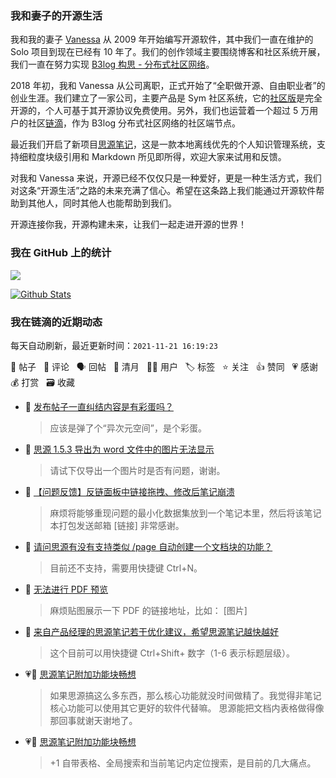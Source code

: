 ### 我和妻子的开源生活

我和我的妻子 [Vanessa](https://github.com/Vanessa219) 从 2009 年开始编写开源软件，其中我们一直在维护的 Solo 项目到现在已经有 10 年了。我们的创作领域主要围绕博客和社区系统开展，我们一直在努力实现 [B3log 构思 - 分布式社区网络](https://ld246.com/article/1546941897596)。

2018 年初，我和 Vanessa 从公司离职，正式开始了“全职做开源、自由职业者”的创业生涯。我们建立了一家公司，主要产品是 Sym 社区系统，它的[社区版](https://github.com/88250/symphony)是完全开源的，个人可基于其开源协议免费使用。另外，我们也运营着一个超过 5 万用户的社区[链滴](https://ld246.com)，作为 B3log 分布式社区网络的社区端节点。

最近我们开启了新项目[思源笔记](https://github.com/siyuan-note/siyuan)，这是一款本地离线优先的个人知识管理系统，支持细粒度块级引用和 Markdown 所见即所得，欢迎大家来试用和反馈。

对我和 Vanessa 来说，开源已经不仅仅只是一种爱好，更是一种生活方式，我们对这条“开源生活”之路的未来充满了信心。希望在这条路上我们能通过开源软件帮助到其他人，同时其他人也能帮助到我们。

开源连接你我，开源构建未来，让我们一起走进开源的世界！

### 我在 GitHub 上的统计

<a title="Hits" target="_blank" href="https://github.com/88250/88250"><img src="https://hits.b3log.org/88250/88250.svg"></a>

[![Github Stats](https://github-readme-stats.vercel.app/api?username=88250&theme=tokyonight&show_icons=true)](https://github.com/88250)

<!--events start -->

### 我在链滴的近期动态

每天自动刷新，最近更新时间：`2021-11-21 16:19:23`

📝 帖子 &nbsp; 💬 评论 &nbsp; 🗣 回帖 &nbsp; 🌙 清月 &nbsp; 👨‍💻 用户 &nbsp; 🏷️ 标签 &nbsp; ⭐️ 关注 &nbsp; 👍 赞同 &nbsp; 💗 感谢 &nbsp; 💰 打赏 &nbsp; 🗃 收藏

* 💬 [发布帖子一直纠结内容是有彩蛋吗？](https://ld246.com/article/1637431388979/comment/1637431714202#comments)

  > 应该是弹了个“异次元空间”，是个彩蛋。
* 💬 [思源 1.5.3 导出为 word 文件中的图片无法显示](https://ld246.com/article/1637414185053/comment/1637429633162#comments)

  > 请试下仅导出一个图片时是否有问题，谢谢。
* 💬 [【问题反馈】反链面板中链接拖拽、修改后笔记崩溃](https://ld246.com/article/1637416933126/comment/1637429481056#comments)

  > 麻烦将能够重现问题的最小化数据集放到一个笔记本里，然后将该笔记本打包发送邮箱 [链接] 非常感谢。
* 💬 [请问思源有没有支持类似 /page 自动创建一个文档块的功能？](https://ld246.com/article/1637418647297/comment/1637428852236#comments)

  > 目前还不支持，需要用快捷键 Ctrl+N。
* 💬 [无法进行 PDF 预览](https://ld246.com/article/1637423738388/comment/1637428651573#comments)

  > 麻烦贴图展示一下 PDF 的链接地址，比如： [图片]
* 💬 [来自产品经理的思源笔记若干优化建议，希望思源笔记越快越好](https://ld246.com/article/1637347102724/comment/1637428559220#comments)

  > 这个目前可以用快捷键 Ctrl+Shift+ 数字（1-6 表示标题层级）。
* 💗💬 [思源笔记附加功能块畅想](https://ld246.com/article/1637349648902/comment/1637383307521#comments)

  > 如果思源搞这么多东西，那么核心功能就没时间做精了。我觉得非笔记核心功能可以使用其它更好的软件代替嘛。 思源能把文档内表格做得像那回事就谢天谢地了。
* 💗💬 [思源笔记附加功能块畅想](https://ld246.com/article/1637349648902/comment/1637384687091#comments)

  > +1 自带表格、全局搜索和当前笔记内定位搜索，是目前的几大痛点。


<!--events end -->
